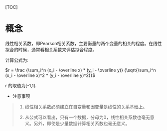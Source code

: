 
[TOC]

# 概念

线性相关系数，即Pearson相关系数，主要衡量的两个变量的相关的程度。在线性拟合的时候，通常看相关系数来评估拟合程度。

计算公式为:

$r = \frac {\sum_i^n (x_i - \overline x) * (y_i - \overline y)} {\sqrt{\sum_i^n (x_i - \overline x)^2 * (y_i - \overline y)^2}}$

r 的取值为[-1,1].

- 注意事项

> 1. 线性相关系数必须建立在自变量和因变量是线性的关系基础上。
>
> 2. 从公式可以看出，只有一个数据，分母为0，线性相关系数也毫无意义。另外，即使是少量数据计算相关系数也毫无意义。



